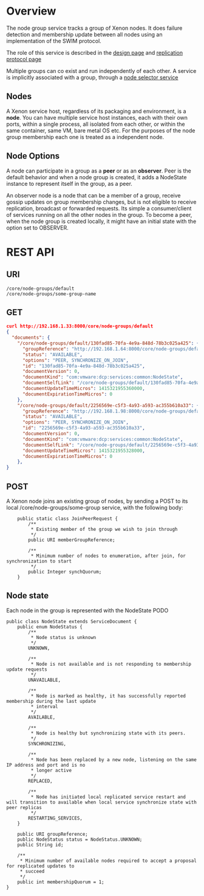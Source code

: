 # Overview
The node group service tracks a group of Xenon nodes. It does failure detection and membership update between all nodes using an implementation of the SWIM protocol. 

The role of this service is described in the [design page](./Design#active-update-replication) and [replication protocol page](./leaderElectionAndReplicationDesignPage)

Multiple groups can co exist and run independently of each other. A service is implicitly associated with a group, through a [node selector service](./NodeSelectorService)

## Nodes

A Xenon service host, regardless of its packaging and environment, is a **node**. You can have multiple service host instances, each with their own ports, within a single process, all isolated from each other, or within the same container, same VM, bare metal OS etc. For the purposes of the node group membership each one is treated as a independent node.

## Node Options

A node can participate in a group as a **peer** or as an **observer**. Peer is the default behavior and when a node group is created, it adds a NodeState instance to represent itself in the group, as a peer.

An observer node is a node that can be a member of a group, receive gossip updates on group membership changes, but is not eligible to receive replication, broadcast or forwarded requests. Its simple a consumer/client of services running on all the other nodes in the group. To become a peer, when the node group is created locally, it might have an initial state with the option set to OBSERVER.

# REST API

## URI
```
/core/node-groups/default
/core/node-groups/some-group-name

```


## GET
```json
curl http://192.168.1.33:8000/core/node-groups/default
{
  "documents": {
    "/core/node-groups/default/130fad85-70fa-4e9a-848d-78b3c025a425": {
      "groupReference": "http://192.168.1.64:8000/core/node-groups/default",
      "status": "AVAILABLE",
      "options": "PEER, SYNCHRONIZE_ON_JOIN",
      "id": "130fad85-70fa-4e9a-848d-78b3c025a425",
      "documentVersion": 0,
      "documentKind": "com:vmware:dcp:services:common:NodeState",
      "documentSelfLink": "/core/node-groups/default/130fad85-70fa-4e9a-848d-78b3c025a425",
      "documentUpdateTimeMicros": 1415321955360000,
      "documentExpirationTimeMicros": 0
    },
    "/core/node-groups/default/2256569e-c5f3-4a93-a593-ac355b610a33": {
      "groupReference": "http://192.168.1.98:8000/core/node-groups/default", 
      "status": "AVAILABLE",
      "options": "PEER, SYNCHRONIZE_ON_JOIN",
      "id": "2256569e-c5f3-4a93-a593-ac355b610a33",
      "documentVersion": 0,
      "documentKind": "com:vmware:dcp:services:common:NodeState",
      "documentSelfLink": "/core/node-groups/default/2256569e-c5f3-4a93-a593-ac355b610a33",
      "documentUpdateTimeMicros": 1415321955328000,
      "documentExpirationTimeMicros": 0
    },
}
```

## POST

A Xenon node joins an existing group of nodes, by sending a POST to its local /core/node-groups/some-group service, with the following body:

```
    public static class JoinPeerRequest {
        /**
         * Existing member of the group we wish to join through
         */
        public URI memberGroupReference;

        /**
         * Minimum number of nodes to enumeration, after join, for synchronization to start
         */
        public Integer synchQuorum;
    }

```


## Node state

Each node in the group is represented with the NodeState PODO
```
public class NodeState extends ServiceDocument {
    public enum NodeStatus {
        /**
         * Node status is unknown
         */
        UNKNOWN,

        /**
         * Node is not available and is not responding to membership update requests
         */
        UNAVAILABLE,

        /**
         * Node is marked as healthy, it has successfully reported membership during the last update
         * interval
         */
        AVAILABLE,

        /**
         * Node is healthy but synchronizing state with its peers.
         */
        SYNCHRONIZING,

        /**
         * Node has been replaced by a new node, listening on the same IP address and port and is no
         * longer active
         */
        REPLACED,

        /**
         * Node has initiated local replicated service restart and will transition to available when local service synchronize state with peer replicas
         */
        RESTARTING_SERVICES,
    }

    public URI groupReference;
    public NodeStatus status = NodeStatus.UNKNOWN;
    public String id;

    /**
     * Minimum number of available nodes required to accept a proposal for replicated updates to
     * succeed
     */
    public int membershipQuorum = 1;
}
```



